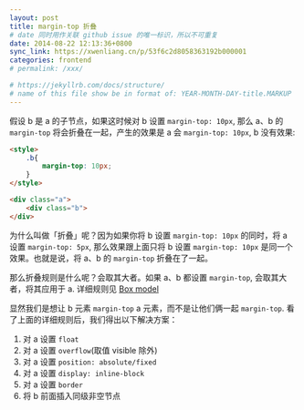 ```yaml
---
layout: post
title: margin-top 折叠
# date 同时用作关联 github issue 的唯一标识，所以不可重复
date: 2014-08-22 12:13:36+0800
sync_link: https://xwenliang.cn/p/53f6c2d8058363192b000001
categories: frontend
# permalink: /xxx/

# https://jekyllrb.com/docs/structure/
# name of this file show be in format of: YEAR-MONTH-DAY-title.MARKUP
---
```



假设 b 是 a 的子节点，如果这时候对 b 设置 `margin-top: 10px`, 那么 a、b 的 `margin-top` 将会折叠在一起，产生的效果是 a 会 `margin-top: 10px`, b 没有效果:  

```html
<style>
    .b{
        margin-top: 10px;
    }
</style>

<div class="a">
    <div class="b">
</div>
```

为什么叫做「折叠」呢？因为如果你将 b 设置 `margin-top: 10px` 的同时，将 a 设置 `margin-top: 5px`, 那么效果跟上面只将 b 设置 `margin-top: 10px` 是同一个效果。也就是说，将 a、b 的 `margin-top` 折叠在了一起。  

那么折叠规则是什么呢？会取其大者。如果 a、b 都设置 `margin-top`, 会取其大者，将其应用于 a. 详细规则见 [Box model](http://www.w3.org/TR/CSS21/box.html#collapsing-margins)  

显然我们是想让 b 元素 `margin-top` a 元素，而不是让他们俩一起 `margin-top`. 看了上面的详细规则后，我们得出以下解决方案：  

1. 对 a 设置 `float`  
2. 对 a 设置 `overflow`(取值 visible 除外)  
3. 对 a 设置 `position: absolute/fixed`  
4. 对 a 设置 `display: inline-block`  
5. 对 a 设置 `border`  
6. 将 b 前面插入同级非空节点  


